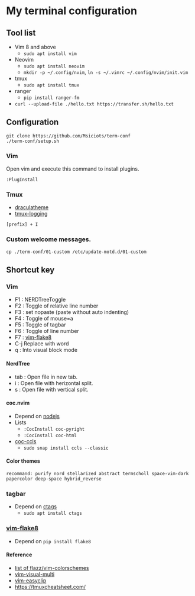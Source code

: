 # My terminal configuration
## Tool list
- Vim 8 and above
    - `sudo apt install vim`
- Neovim
    - `sudo apt install neovim`
    - `mkdir -p ~/.config/nvim`, `ln -s ~/.vimrc ~/.config/nvim/init.vim`
- tmux
    - `sudo apt install tmux`
- ranger
    - `pip install ranger-fm`
- `curl --upload-file ./hello.txt https://transfer.sh/hello.txt`
## Configuration
```
git clone https://github.com/Msiciots/term-conf
./term-conf/setup.sh
```
### Vim
Open vim and execute this command to install plugins.
```
:PlugInstall
```
### Tmux
- [draculatheme](https://draculatheme.com/tmux)
- [tmux-logging](https://github.com/tmux-plugins/tmux-logging)
```
[prefix] + I
```
### Custom welcome messages.
```
cp ./term-conf/01-custom /etc/update-motd.d/01-custom
```
## Shortcut key
### Vim
- F1 : NERDTreeToggle
- F2 : Toggle of relative line number 
- F3 : set nopaste (paste without auto indenting)
- F4 : Toggle of mouse=a
- F5 : Toggle of tagbar
- F6 : Toggle of line number
- F7 : [vim-flake8](https://github.com/nvie/vim-flake8)
- C-j Replace with word
- q : Into visual block mode
#### NerdTree
- tab : Open file in new tab.
- i : Open file with herizontal split.
- s : Open file with vertical split.
#### coc.nvim
- Depend on [nodejs](https://nodejs.org/)
- Lists
    - `:CocInstall coc-pyright`
    - `:CocInstall coc-html`
- [coc-ccls](https://github.com/Maxattax97/coc-ccls)
    - `sudo snap install ccls --classic`
#### Color themes
    recommand: purify nord stellarized abstract termscholl space-vim-dark papercolor deep-space hybrid_reverse
### tagbar
- Depend on [ctags](https://github.com/universal-ctags/ctags)
    - `sudo apt install ctags`
### [vim-flake8](https://github.com/nvie/vim-flake8)
- Depend on `pip install flake8`
#### Reference
- [list of flazz/vim-colorschemes](https://github.com/flazz/vim-colorschemes/tree/master/colors)
- [vim-visual-multi](https://github.com/mg979/vim-visual-multi)
- [vim-easyclip](https://github.com/svermeulen/vim-easyclip)
- https://tmuxcheatsheet.com/
